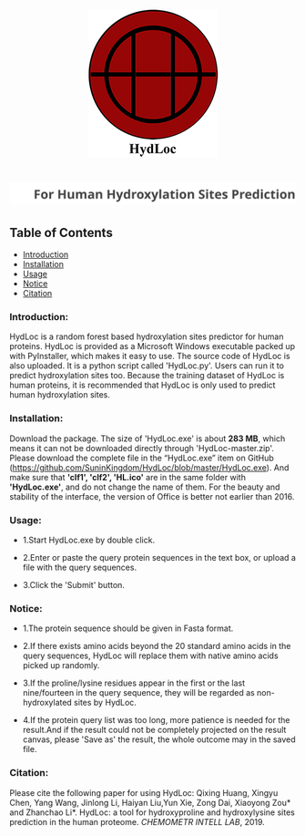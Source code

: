 <h1 align="center">
  <img alt="logo" src="logo.png">
</h1>
<h1 align="center">
  <img alt="internal title" src="internal title.svg">
</h1>


## Table of Contents
* [Introduction](#introduction)
* [Installation](#installation)
* [Usage](#usage)
* [Notice](#notice)
* [Citation](#citation)

### Introduction:

HydLoc is a random forest based hydroxylation sites predictor for human proteins. HydLoc is provided as 
a Microsoft Windows executable packed up with PyInstaller, which makes it easy to use. The source code
of HydLoc is also uploaded. It is a python script called 'HydLoc.py'. Users can run it to predict hydroxylation
sites too. Because the training dataset of HydLoc is human proteins, it is recommended that HydLoc is only used 
to predict human hydroxylation sites.

### Installation:

Download the package. The size of 'HydLoc.exe' is about **283 MB**, which means it can not be downloaded 
directly through 'HydLoc-master.zip'. Please download the complete file in the “HydLoc.exe” item on GitHub (https://github.com/SuninKingdom/HydLoc/blob/master/HydLoc.exe). And make sure that **'clf1', 'clf2', 'HL.ico'**
are in the same folder with **'HydLoc.exe'**, and do not change the name of them. For the beauty and stability 
of the interface, the version of Office is better not earlier than 2016.

### Usage:

* 1.Start HydLoc.exe by double click.

* 2.Enter or paste the query protein sequences in the text box, or upload a file with the query sequences.

* 3.Click the 'Submit' button.

### Notice:

* 1.The protein sequence should be given in Fasta format.

* 2.If there exists amino acids beyond the 20 standard amino acids in the query sequences, HydLoc will replace 
    them with native amino acids picked up randomly. 

* 3.If the proline/lysine residues appear in the first or the last nine/fourteen in the query sequence, 
    they will be regarded as non-hydroxylated sites by HydLoc. 

* 4.If the protein query list was too long, more patience is needed for the result.And if the result could 
    not be completely projected on the result canvas, please 'Save as' the result, the whole outcome may in
    the saved file.

### Citation:

Please cite the following paper for using HydLoc:
Qixing Huang, Xingyu Chen, Yang Wang, Jinlong Li, Haiyan Liu,Yun Xie, Zong Dai, Xiaoyong Zou* and Zhanchao Li*. 
HydLoc: a tool for hydroxyproline and hydroxylysine sites prediction in the human proteome. *CHEMOMETR INTELL LAB*, 2019.
